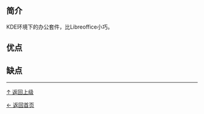 ﻿
## 简介

KDE环境下的办公套件，比Libreoffice小巧。

## 优点

## 缺点


----
[↑ 返回上级](https://github.com/asin929/linux-software/blob/master/Office-Application/Office-Application.md)

[← 返回首页](https://github.com/asin929/linux-software)
